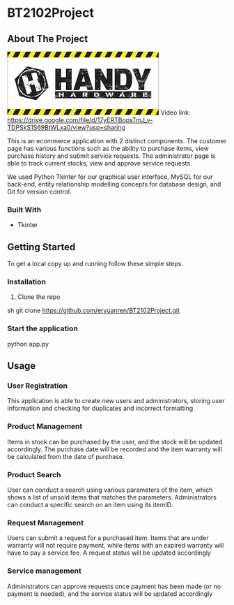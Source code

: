# BT2102Project

<!-- ABOUT THE PROJECT -->
## About The Project

![Handy Hardware](https://github.com/Onelayer/BT2102Project/blob/main/Assets/HandyHardwarev1.png)
Video link: https://drive.google.com/file/d/17yERTBopsTmJ_y-TDPSkS1S69BtWLxa0/view?usp=sharing

This is an ecommerce application with 2 distinct components. The customer page has various functions such as the ability to purchase items, view purchase history and submit service requests. The administrator page is able to track current stocks, view and approve service requests.

We used Python Tkinter for our graphical user interface, MySQL for our back-end, entity relationship modelling concepts for database design, and Git for version control.


### Built With

* Tkinter


<!-- GETTING STARTED -->
## Getting Started

To get a local copy up and running follow these simple steps.

<!-- ### Prerequisites

This is an example of how to list things you need to use the software and how to install them.
* npm
  
sh
  npm install npm@latest -g
  
 -->

### Installation

1. Clone the repo
   
sh
   git clone https://github.com/eryuanren/BT2102Project.git
   

### Start the application
python app.py


<!-- USAGE EXAMPLES -->
## Usage

### User Registration
This application is able to create new users and administrators, storing user information and checking for duplicates and incorrect formatting

### Product Management
Items in stock can be purchased by the user, and the stock will be updated accordingly. The purchase date will be recorded and the item warranty will be calculated from the date of purchase.

### Product Search
User can conduct a search using various parameters of the item, which shows a list of unsold items that matches the parameters. Administrators can conduct a specific search on an item using its itemID.

### Request Management
Users can submit a request for a purchased item. Items that are under warranty will not require payment, while items with an expired warranty will have to pay a service fee. A request status will be updated accordingly

### Service management
Administrators can approve requests once payment has been made (or no payment is needed), and the service status will be updated accordingly
